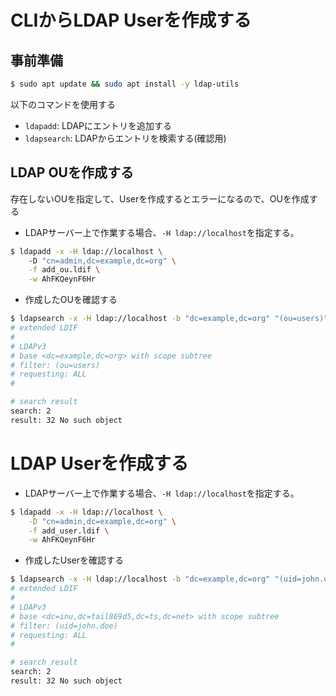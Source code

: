 # CLIからLDAP Userを作成する

## 事前準備

```sh
$ sudo apt update && sudo apt install -y ldap-utils
```

以下のコマンドを使用する

- `ldapadd`: LDAPにエントリを追加する
- `ldapsearch`: LDAPからエントリを検索する(確認用)

## LDAP OUを作成する

存在しないOUを指定して、Userを作成するとエラーになるので、OUを作成する

- LDAPサーバー上で作業する場合、`-H ldap://localhost`を指定する。

```sh
$ ldapadd -x -H ldap://localhost \ 
    -D "cn=admin,dc=example,dc=org" \
    -f add_ou.ldif \
    -w AhFKQeynF6Hr
```

- 作成したOUを確認する

```sh
$ ldapsearch -x -H ldap://localhost -b "dc=example,dc=org" "(ou=users)"
# extended LDIF
#
# LDAPv3
# base <dc=example,dc=org> with scope subtree
# filter: (ou=users)
# requesting: ALL
#

# search result
search: 2
result: 32 No such object
```

# LDAP Userを作成する

- LDAPサーバー上で作業する場合、`-H ldap://localhost`を指定する。

```sh
$ ldapadd -x -H ldap://localhost \
    -D "cn=admin,dc=example,dc=org" \
    -f add_user.ldif \
    -w AhFKQeynF6Hr
```

- 作成したUserを確認する

```sh
$ ldapsearch -x -H ldap://localhost -b "dc=example,dc=org" "(uid=john.doe)"
# extended LDIF
#
# LDAPv3
# base <dc=inu,dc=tail869d5,dc=ts,dc=net> with scope subtree
# filter: (uid=john.doe)
# requesting: ALL
#

# search result
search: 2
result: 32 No such object
```

